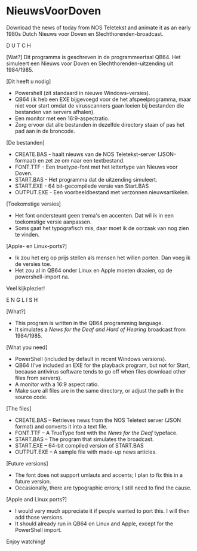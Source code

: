 # NieuwsVoorDoven
Download the news of today from NOS Teletekst and animate it as an early 1980s Dutch Nieuws voor Doven en Slechthorenden-broadcast.

D U T C H

[Wat?]
Dit programma is geschreven in de programmeertaal QB64.
Het simuleert een Nieuws voor Doven en Slechthorenden-uitzending uit 1984/1985.

[Dit heeft u nodig]
- Powershell (zit standaard in nieuwe Windows-versies).
- QB64 (ik heb een EXE bijgevoegd voor de het afspeelprogramma, maar niet voor start omdat de virusscanners gaan loeien bij bestanden die bestanden van servers afhalen).
- Een monitor met een 16:9-aspectratio.
- Zorg ervoor dat alle bestanden in dezelfde directory staan of pas het pad aan in de broncode.

[De bestanden]
- CREATE.BAS - haalt nieuws van de NOS Teletekst-server (JSON-formaat) en zet ze om naar een textbestand.
- FONT.TTF   - Een truetype-font met het lettertype van Nieuws voor Doven.
- START.BAS  - Het programma dat de uitzending simuleert.
- START.EXE  - 64 bit-gecompilede versie van Start.BAS
- OUTPUT.EXE - Een voorbeeldbestand met verzonnen nieuwsartikelen.

[Toekomstige versies]
- Het font ondersteunt geen trema's en accenten. Dat wil ik in een toekomstige versie aanpassen.
- Soms gaat het typografisch mis, daar moet ik de oorzaak van nog zien te vinden.

[Apple- en Linux-ports?]
- Ik zou het erg op prijs stellen als mensen het willen porten. Dan voeg ik de versies toe.
- Het zou al in QB64 onder Linux en Apple moeten draaien, op de powershell-import na.

Veel kijkplezier!

E N G L I S H

[What?]
- This program is written in the QB64 programming language.
- It simulates a *News for the Deaf and Hard of Hearing* broadcast from 1984/1985.

[What you need]

- PowerShell (included by default in recent Windows versions).
- QB64 (I’ve included an EXE for the playback program, but not for Start, because antivirus software tends to go off when files download other files from servers).
- A monitor with a 16:9 aspect ratio.
- Make sure all files are in the same directory, or adjust the path in the source code.

[The files]
- CREATE.BAS – Retrieves news from the NOS Teletext server (JSON format) and converts it into a text file.
- FONT.TTF – A TrueType font with the *News for the Deaf* typeface.
- START.BAS – The program that simulates the broadcast.
- START.EXE – 64-bit compiled version of START.BAS
- OUTPUT.EXE – A sample file with made-up news articles.

[Future versions]

- The font does not support umlauts and accents; I plan to fix this in a future version.
- Occasionally, there are typographic errors; I still need to find the cause.

[Apple and Linux ports?]
- I would very much appreciate it if people wanted to port this. I will then add those versions.
- It should already run in QB64 on Linux and Apple, except for the PowerShell import.

Enjoy watching!
